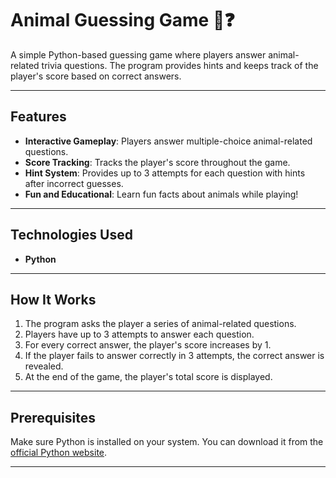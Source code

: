 # Animal Guessing Game 🐾❓

A simple Python-based guessing game where players answer animal-related trivia questions. The program provides hints and keeps track of the player's score based on correct answers.

---

## Features

- **Interactive Gameplay**: Players answer multiple-choice animal-related questions.
- **Score Tracking**: Tracks the player's score throughout the game.
- **Hint System**: Provides up to 3 attempts for each question with hints after incorrect guesses.
- **Fun and Educational**: Learn fun facts about animals while playing!

---

## Technologies Used

- **Python**

---

## How It Works

1. The program asks the player a series of animal-related questions.
2. Players have up to 3 attempts to answer each question.
3. For every correct answer, the player's score increases by 1.
4. If the player fails to answer correctly in 3 attempts, the correct answer is revealed.
5. At the end of the game, the player's total score is displayed.

---

## Prerequisites

Make sure Python is installed on your system. You can download it from the [official Python website](https://www.python.org/).

---

